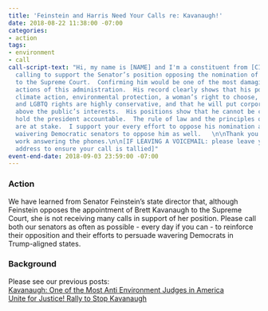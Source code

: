 ```yaml
---
title: 'Feinstein and Harris Need Your Calls re: Kavanaugh!'
date: 2018-08-22 11:38:00 -07:00
categories:
- action
tags:
- environment
- call
call-script-text: "Hi, my name is [NAME] and I'm a constituent from [CITY].\n\nI am
  calling to support the Senator’s position opposing the nomination of Brett Kavanaugh
  to the Supreme Court.  Confirming him would be one of the most damaging long-term
  actions of this administration.  His record clearly shows that his positions on
  climate action, environmental protection, a woman’s right to choose, health care,
  and LGBTQ rights are highly conservative, and that he will put corporate interests
  above the public’s interests.  His positions show that he cannot be counted on to
  hold the president accountable.  The rule of law and the principles of our democracy
  are at stake.  I support your every effort to oppose his nomination and to persuade
  waivering Democratic senators to oppose him as well.   \n\nThank you for your hard
  work answering the phones.\n\n[IF LEAVING A VOICEMAIL: please leave your full street
  address to ensure your call is tallied]"
event-end-date: 2018-09-03 23:59:00 -07:00
---
```


### Action
We have learned from Senator Feinstein’s state director that, although Feinstein opposes the appointment of Brett Kavanaugh to the Supreme Court, she is not receiving many calls in support of her position.  Please call both our senators as often as possible - every day if you can - to reinforce their opposition and their efforts to persuade wavering Democrats in Trump-aligned states.  

### Background
Please see our previous posts:  
[Kavanaugh: One of the Most Anti Environment Judges in America](https://indivisibleberkeley.org/action/kavanaugh-one-of-the-most-anti-environment-judges-in-america)  
[Unite for Justice! Rally to Stop Kavanaugh](https://indivisibleberkeley.org/event/unite-for-justice-rally-to-stop-kavanaugh)  

